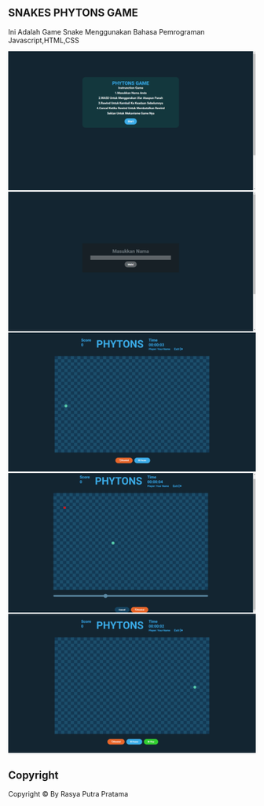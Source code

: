 ## SNAKES PHYTONS GAME

Ini Adalah Game Snake Menggunakan Bahasa Pemrograman Javascript,HTML,CSS

<img src="Docs/Image1.png">
<img src="Docs/Image2.png">
<img src="Docs/Image3.png">
<img src="Docs/Image4.png">
<img src="Docs/Image5.png">

## Copyright
Copyright &copy; By Rasya Putra Pratama 